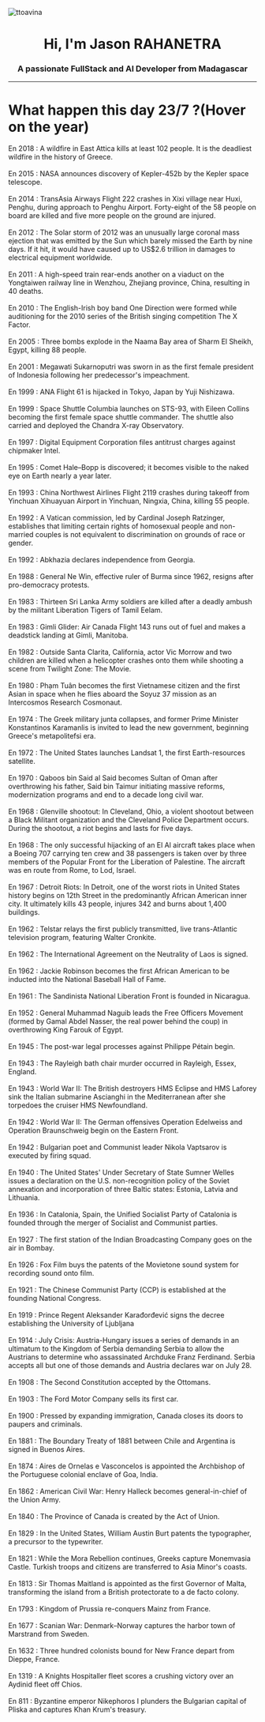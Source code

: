 
<p align="left"> <img src="https://komarev.com/ghpvc/?username=ttoavina&label=Profile%20views&color=0e75b6&style=flat" alt="ttoavina" /> </p>
<h1 align="center">Hi, I'm Jason RAHANETRA</h1>
<h3 align="center">A passionate FullStack and AI Developer from Madagascar</h3>
    
<hr/>
<h1> What happen this day 23/7 ?(Hover on the year)</h1>

En 2018 : A wildfire in East Attica kills at least 102 people. It is the deadliest wildfire in the history of Greece.
<br/><br/>
En 2015 : NASA announces discovery of Kepler-452b by the Kepler space telescope.
<br/><br/>
En 2014 : TransAsia Airways Flight 222 crashes in Xixi village near Huxi, Penghu, during approach to Penghu Airport. Forty-eight of the 58 people on board are killed and five more people on the ground are injured.
<br/><br/>
En 2012 : The Solar storm of 2012 was an unusually large coronal mass ejection that was emitted by the Sun which barely missed the Earth by nine days. If it hit, it would have caused up to US$2.6 trillion in damages to electrical equipment worldwide.
<br/><br/>
En 2011 : A high-speed train rear-ends another on a viaduct on the Yongtaiwen railway line in Wenzhou, Zhejiang province, China, resulting in 40 deaths.
<br/><br/>
En 2010 : The English-Irish boy band One Direction were formed while auditioning for the 2010 series of the British singing competition The X Factor.
<br/><br/>
En 2005 : Three bombs explode in the Naama Bay area of Sharm El Sheikh, Egypt, killing 88 people.
<br/><br/>
En 2001 : Megawati Sukarnoputri was sworn in as the first female president of Indonesia following her predecessor's impeachment.
<br/><br/>
En 1999 : ANA Flight 61 is hijacked in Tokyo, Japan by Yuji Nishizawa.
<br/><br/>
En 1999 : Space Shuttle Columbia launches on STS-93, with Eileen Collins becoming the first female space shuttle commander. The shuttle also carried and deployed the Chandra X-ray Observatory.
<br/><br/>
En 1997 : Digital Equipment Corporation files antitrust charges against chipmaker Intel.
<br/><br/>
En 1995 : Comet Hale–Bopp is discovered; it becomes visible to the naked eye on Earth nearly a year later.
<br/><br/>
En 1993 : China Northwest Airlines Flight 2119 crashes during takeoff from Yinchuan Xihuayuan Airport in Yinchuan, Ningxia, China, killing 55 people.
<br/><br/>
En 1992 : A Vatican commission, led by Cardinal Joseph Ratzinger, establishes that limiting certain rights of homosexual people and non-married couples is not equivalent to discrimination on grounds of race or gender.
<br/><br/>
En 1992 : Abkhazia declares independence from Georgia.
<br/><br/>
En 1988 : General Ne Win, effective ruler of Burma since 1962, resigns after pro-democracy protests.
<br/><br/>
En 1983 : Thirteen Sri Lanka Army soldiers are killed after a deadly ambush by the militant Liberation Tigers of Tamil Eelam.
<br/><br/>
En 1983 : Gimli Glider: Air Canada Flight 143 runs out of fuel and makes a deadstick landing at Gimli, Manitoba.
<br/><br/>
En 1982 : Outside Santa Clarita, California, actor Vic Morrow and two children are killed when a helicopter crashes onto them while shooting a scene from Twilight Zone: The Movie.
<br/><br/>
En 1980 : Phạm Tuân becomes the first Vietnamese citizen and the first Asian in space when he flies aboard the Soyuz 37 mission as an Intercosmos Research Cosmonaut.
<br/><br/>
En 1974 : The Greek military junta collapses, and former Prime Minister Konstantinos Karamanlis is invited to lead the new government, beginning Greece's metapolitefsi era.
<br/><br/>
En 1972 : The United States launches Landsat 1, the first Earth-resources satellite.
<br/><br/>
En 1970 : Qaboos bin Said al Said becomes Sultan of Oman after overthrowing his father, Said bin Taimur initiating massive reforms, modernization programs and end to a decade long civil war.
<br/><br/>
En 1968 : Glenville shootout: In Cleveland, Ohio, a violent shootout between a Black Militant organization and the Cleveland Police Department occurs. During the shootout, a riot begins and lasts for five days.
<br/><br/>
En 1968 : The only successful hijacking of an El Al aircraft takes place when a Boeing 707 carrying ten crew and 38 passengers is taken over by three members of the Popular Front for the Liberation of Palestine. The aircraft was en route from Rome, to Lod, Israel.
<br/><br/>
En 1967 : Detroit Riots: In Detroit, one of the worst riots in United States history begins on 12th Street in the predominantly African American inner city. It ultimately kills 43 people, injures 342 and burns about 1,400 buildings.
<br/><br/>
En 1962 : Telstar relays the first publicly transmitted, live trans-Atlantic television program, featuring Walter Cronkite.
<br/><br/>
En 1962 : The International Agreement on the Neutrality of Laos is signed.
<br/><br/>
En 1962 : Jackie Robinson becomes the first African American to be inducted into the National Baseball Hall of Fame.
<br/><br/>
En 1961 : The Sandinista National Liberation Front is founded in Nicaragua.
<br/><br/>
En 1952 : General Muhammad Naguib leads the Free Officers Movement (formed by Gamal Abdel Nasser, the real power behind the coup) in overthrowing King Farouk of Egypt.
<br/><br/>
En 1945 : The post-war legal processes against Philippe Pétain begin.
<br/><br/>
En 1943 : The Rayleigh bath chair murder occurred in Rayleigh, Essex, England.
<br/><br/>
En 1943 : World War II: The British destroyers HMS Eclipse and HMS Laforey sink the Italian submarine Ascianghi in the Mediterranean after she torpedoes the cruiser HMS Newfoundland.
<br/><br/>
En 1942 : World War II: The German offensives Operation Edelweiss and Operation Braunschweig begin on the Eastern Front.
<br/><br/>
En 1942 : Bulgarian poet and Communist leader Nikola Vaptsarov is executed by firing squad.
<br/><br/>
En 1940 : The United States' Under Secretary of State Sumner Welles issues a declaration on the U.S. non-recognition policy of the Soviet annexation and incorporation of three Baltic states: Estonia, Latvia and Lithuania.
<br/><br/>
En 1936 : In Catalonia, Spain, the Unified Socialist Party of Catalonia is founded through the merger of Socialist and Communist parties.
<br/><br/>
En 1927 : The first station of the Indian Broadcasting Company goes on the air in Bombay.
<br/><br/>
En 1926 : Fox Film buys the patents of the Movietone sound system for recording sound onto film.
<br/><br/>
En 1921 : The Chinese Communist Party (CCP) is established at the founding National Congress.
<br/><br/>
En 1919 : Prince Regent Aleksander Karađorđević signs the decree establishing the University of Ljubljana
<br/><br/>
En 1914 : July Crisis: Austria-Hungary issues a series of demands in an ultimatum to the Kingdom of Serbia demanding Serbia to allow the Austrians to determine who assassinated Archduke Franz Ferdinand. Serbia accepts all but one of those demands and Austria declares war on July 28.
<br/><br/>
En 1908 : The Second Constitution accepted by the Ottomans.
<br/><br/>
En 1903 : The Ford Motor Company sells its first car.
<br/><br/>
En 1900 : Pressed by expanding immigration, Canada closes its doors to paupers and criminals.
<br/><br/>
En 1881 : The Boundary Treaty of 1881 between Chile and Argentina is signed in Buenos Aires.
<br/><br/>
En 1874 : Aires de Ornelas e Vasconcelos is appointed the Archbishop of the Portuguese colonial enclave of Goa, India.
<br/><br/>
En 1862 : American Civil War: Henry Halleck becomes general-in-chief of the Union Army.
<br/><br/>
En 1840 : The Province of Canada is created by the Act of Union.
<br/><br/>
En 1829 : In the United States, William Austin Burt patents the typographer, a precursor to the typewriter.
<br/><br/>
En 1821 : While the Mora Rebellion continues, Greeks capture Monemvasia Castle. Turkish troops and citizens are transferred to Asia Minor's coasts.
<br/><br/>
En 1813 : Sir Thomas Maitland is appointed as the first Governor of Malta, transforming the island from a British protectorate to a de facto colony.
<br/><br/>
En 1793 : Kingdom of Prussia re-conquers Mainz from France.
<br/><br/>
En 1677 : Scanian War: Denmark–Norway captures the harbor town of Marstrand from Sweden.
<br/><br/>
En 1632 : Three hundred colonists bound for New France depart from Dieppe, France.
<br/><br/>
En 1319 : A Knights Hospitaller fleet scores a crushing victory over an Aydinid fleet off Chios.
<br/><br/>
En 811 : Byzantine emperor Nikephoros I plunders the Bulgarian capital of Pliska and captures Khan Krum's treasury.
<br/><br/>
